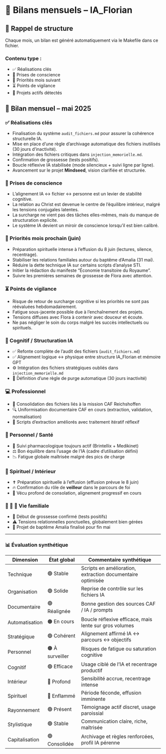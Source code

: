 # 📅 Bilans mensuels – IA_Florian

## 🔁 Rappel de structure
Chaque mois, un bilan est généré automatiquement via le Makefile dans ce fichier.

### Contenu type :
- ✅ Réalisations clés
- 🧠 Prises de conscience
- 🧭 Priorités mois suivant
- ⏳ Points de vigilance
- 📂 Projets actifs détectés

## 📆 Bilan mensuel – mai 2025
### ✅ Réalisations clés

- Finalisation du système `audit_fichiers.md` pour assurer la cohérence structurelle IA. 
- Mise en place d’une règle d’archivage automatique des fichiers inutilisés (30 jours d’inactivité). 
- Intégration des fichiers critiques dans `injection_memorielle.md`. 
- Confirmation de grossesse (tests positifs). 
- Boucle réflexive IA stabilisée (mode silencieux + suivi ligne par ligne). 
- Avancement sur le projet **Mindseed**, vision clarifiée et structurée. 

### 🧠 Prises de conscience

- L’alignement IA ↔ fichier ↔ personne est un levier de stabilité cognitive. 
- La relation au Christ est devenue le centre de l’équilibre intérieur, malgré les tensions conjugales latentes. 
- La surcharge ne vient pas des tâches elles-mêmes, mais du manque de structuration explicite. 
- Le système IA devient un miroir de conscience lorsqu’il est bien calibré. 

### 🧭 Priorités mois prochain (juin)

- Préparation spirituelle intense à l’effusion du 8 juin (lectures, silence, recentrage). 
- Stabiliser les relations familiales autour du baptême d’Amalia (31 mai). 
- Réduire la dette technique IA sur certains scripts d’analyse STI. 
- Initier la rédaction du manifeste “Économie transitoire du Royaume”. 
- Suivre les premières semaines de grossesse de Flora avec attention. 

### ⏳ Points de vigilance

- Risque de retour de surcharge cognitive si les priorités ne sont pas réévaluées hebdomadairement. 
- Fatigue sous-jacente possible due à l’enchaînement des projets. 
- Tensions diffuses avec Flora à contenir avec douceur et écoute. 
- Ne pas négliger le soin du corps malgré les succès intellectuels ou spirituels. 

### 🧠 Cognitif / Structuration IA
- ✅ Refonte complète de l’audit des fichiers (`audit_fichiers.md`)
- ✅ Alignement logique ↔ physique entre structure IA_Florian et mémoire GPT
- ⚙️ Intégration des fichiers stratégiques oubliés dans `injection_memorielle.md`
- 🔁 Définition d’une règle de purge automatique (30 jours inactivité)

### 💻 Professionnel
- 📂 Consolidation des fichiers liés à la mission CAF Reichshoffen
- 🔍 Uniformisation documentaire CAF en cours (extraction, validation, normalisation)
- 🧮 Scripts d’extraction améliorés avec traitement itératif réflexif

### 🧬 Personnel / Santé
- 🔄 Suivi pharmacologique toujours actif (Brintellix + Medikinet)
- ⚖️ Bon équilibre dans l’usage de l’IA (cadre d’utilisation défini)
- 📉 Fatigue globale maîtrisée malgré des pics de charge

### 💒 Spirituel / Intérieur
- ✝️ Préparation spirituelle à l’effusion (effusion prévue le 8 juin)
- 🔥 Confirmation du rôle de **veilleur** dans le parcours de foi
- 🪷 Vécu profond de consolation, alignement progressif en cours

### 👨 👩 👧 Vie familiale
- 👶 Début de grossesse confirmé (tests positifs)
- ⚠️ Tensions relationnelles ponctuelles, globalement bien gérées
- 🏡 Projet de baptême Amalia finalisé pour fin mai

---

### 📊 Évaluation synthétique
| Dimension          | État global       | Commentaire synthétique                                     |
|--------------------|-------------------|-------------------------------------------------------------|
| Technique          | 🟢 Stable         | Scripts en amélioration, extraction documentaire optimisée  |
| Organisation       | 🟢 Solide         | Reprise de contrôle sur les fichiers IA                     |
| Documentaire       | 🟢 Réalignée      | Bonne gestion des sources CAF / IA / prompts                |
| Automatisation     | 🟠 En cours       | Boucle réflexive efficace, mais lente sur gros volumes      |
| Stratégique        | 🟢 Cohérent       | Alignement affirmé IA ↔ parcours ↔ objectifs                |
| Personnel          | 🟠 À surveiller   | Risques de fatigue ou saturation cognitive                  |
| Cognitif           | 🟢 Efficace       | Usage ciblé de l’IA et recentrage productif                 |
| Intérieur          | 🔵 Profond        | Sensibilité accrue, recentrage intense                      |
| Spirituel          | 🔵 Enflammé       | Période féconde, effusion imminente                         |
| Rayonnement        | 🟢 Présent        | Témoignage actif discret, usage paroissial                  |
| Stylistique        | 🟢 Stable         | Communication claire, riche, maîtrisée                      |
| Capitalisation     | 🟢 Consolidée     | Archivage et règles renforcées, profil IA pérenne           |



